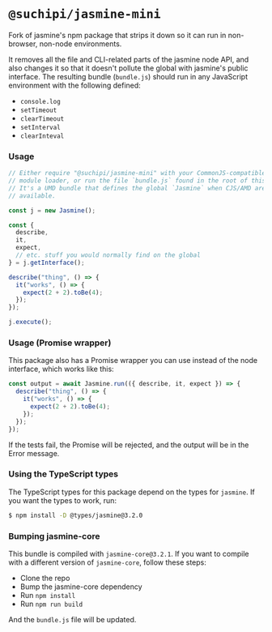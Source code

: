 # `@suchipi/jasmine-mini`

Fork of jasmine's npm package that strips it down so it can run in non-browser, non-node environments.

It removes all the file and CLI-related parts of the jasmine node API, and also changes it so that it doesn't pollute the global with jasmine's public interface. The resulting bundle (`bundle.js`) should run in any JavaScript environment with the following defined:

- `console.log`
- `setTimeout`
- `clearTimeout`
- `setInterval`
- `clearInteval`

### Usage

```js
// Either require "@suchipi/jasmine-mini" with your CommonJS-compatible
// module loader, or run the file `bundle.js` found in the root of this repo.
// It's a UMD bundle that defines the global `Jasmine` when CJS/AMD aren't
// available.

const j = new Jasmine();

const {
  describe,
  it,
  expect,
  // etc. stuff you would normally find on the global
} = j.getInterface();

describe("thing", () => {
  it("works", () => {
    expect(2 + 2).toBe(4);
  });
});

j.execute();
```

### Usage (Promise wrapper)

This package also has a Promise wrapper you can use instead of the node interface, which works like this:

```js
const output = await Jasmine.run(({ describe, it, expect }) => {
  describe("thing", () => {
    it("works", () => {
      expect(2 + 2).toBe(4);
    });
  });
});
```

If the tests fail, the Promise will be rejected, and the output will be in the Error message.

### Using the TypeScript types

The TypeScript types for this package depend on the types for `jasmine`. If you want the types to work, run:

```sh
$ npm install -D @types/jasmine@3.2.0
```

### Bumping jasmine-core

This bundle is compiled with `jasmine-core@3.2.1`. If you want to compile with a different version of `jasmine-core`, follow these steps:

- Clone the repo
- Bump the jasmine-core dependency
- Run `npm install`
- Run `npm run build`

And the `bundle.js` file will be updated.
